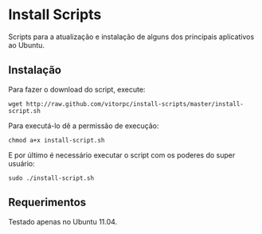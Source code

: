 Install Scripts
===============

Scripts para a atualização e instalação de alguns dos principais aplicativos ao Ubuntu.

Instalação
----------

Para fazer o download do script, execute:

	wget http://raw.github.com/vitorpc/install-scripts/master/install-script.sh

Para executá-lo dê a permissão de execução:

	chmod a+x install-script.sh

E por último é necessário executar o script com os poderes do super usuário:

	sudo ./install-script.sh

Requerimentos
-------------

Testado apenas no Ubuntu 11.04.
